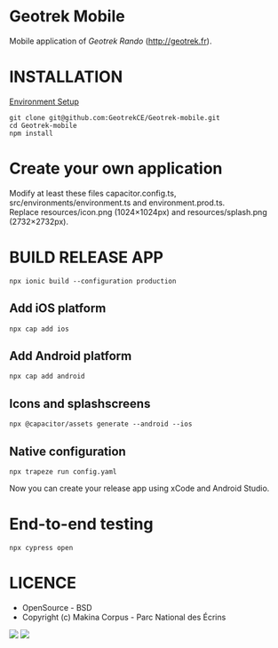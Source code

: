 # Geotrek Mobile

Mobile application of _Geotrek Rando_ (http://geotrek.fr).

# INSTALLATION

[Environment Setup](https://capacitorjs.com/docs/getting-started/environment-setup)

```
git clone git@github.com:GeotrekCE/Geotrek-mobile.git
cd Geotrek-mobile
npm install
```

# Create your own application

Modify at least these files capacitor.config.ts, src/environments/environment.ts and environment.prod.ts.\
Replace resources/icon.png (1024×1024px) and resources/splash.png (2732×2732px).

# BUILD RELEASE APP

```
npx ionic build --configuration production
```

## Add iOS platform

```
npx cap add ios
```

## Add Android platform

```
npx cap add android
```

## Icons and splashscreens

```
npx @capacitor/assets generate --android --ios
```

## Native configuration

```
npx trapeze run config.yaml
```

Now you can create your release app using xCode and Android Studio.

# End-to-end testing

```
npx cypress open
```

# LICENCE

- OpenSource - BSD
- Copyright (c) Makina Corpus - Parc National des Écrins

[<img src="https://geotrek.fr/assets/img/logo_makina.svg">](https://www.makina-corpus.com)
[<img src="https://geonature.fr/img/logo-pne.jpg">](https://www.ecrins-parcnational.fr)
